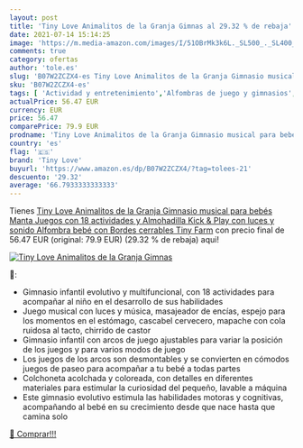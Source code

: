 ```yaml
---
layout: post
title: 'Tiny Love Animalitos de la Granja Gimnas al 29.32 % de rebaja'
date: 2021-07-14 15:14:25
image: 'https://m.media-amazon.com/images/I/51OBrMk3k6L._SL500_._SL400_.jpg'
comments: true
category: ofertas
author: 'tole.es'
slug: 'B07W2ZCZX4-es Tiny Love Animalitos de la Granja Gimnasio musical para...'
sku: 'B07W2ZCZX4-es'
tags: [ 'Actividad y entretenimiento','Alfombras de juego y gimnasios','Bebé','bebé','bebés','tiny love', ]
actualPrice: 56.47 EUR
currency: EUR
price: 56.47
comparePrice: 79.9 EUR
prodname: 'Tiny Love Animalitos de la Granja Gimnasio musical para bebés  Manta Juegos con 18 actividades y Almohadilla Kick & Play con luces y sonido  Alfombra bebé con Bordes cerrables  Tiny Farm'
country: 'es'
flag: '🇪🇸'
brand: 'Tiny Love'
buyurl: 'https://www.amazon.es/dp/B07W2ZCZX4/?tag=tolees-21'
descuento: '29.32'
average: '66.7933333333333'
---
```


Tienes [Tiny Love Animalitos de la Granja Gimnasio musical para bebés  Manta Juegos con 18 actividades y Almohadilla Kick & Play con luces y sonido  Alfombra bebé con Bordes cerrables  Tiny Farm](https://www.amazon.es/dp/B07W2ZCZX4/?tag=tolees-21) con precio final de  56.47 EUR (original: 79.9 EUR) (29.32 %  de rebaja) aqui!

[![Tiny Love Animalitos de la Granja Gimnas](https://m.media-amazon.com/images/I/51OBrMk3k6L._SL500_._SL400_.jpg)](https://www.amazon.es/dp/B07W2ZCZX4/?tag=tolees-21)

🔎:

- Gimnasio infantil evolutivo y multifuncional, con 18 actividades para acompañar al niño en el desarrollo de sus habilidades
- Juego musical con luces y música, masajeador de encías, espejo para los momentos en el estómago, cascabel cervecero, mapache con cola ruidosa al tacto, chirrido de castor
- Gimnasio infantil con arcos de juego ajustables para variar la posición de los juegos y para varios modos de juego
- Los juegos de los arcos son desmontables y se convierten en cómodos juegos de paseo para acompañar a tu bebé a todas partes
- Colchoneta acolchada y coloreada, con detalles en diferentes materiales para estimular la curiosidad del pequeño, lavable a máquina
- Este gimnasio evolutivo estimula las habilidades motoras y cognitivas, acompañando al bebé en su crecimiento desde que nace hasta que camina solo

[🛒 Comprar!!!](https://www.amazon.es/dp/B07W2ZCZX4/?tag=tolees-21)
